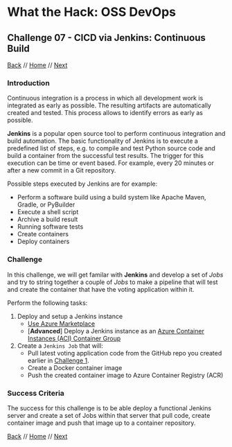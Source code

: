 # What the Hack: OSS DevOps 

## Challenge 07 - CICD via Jenkins: Continuous Build
[Back](challenge06.md) // [Home](../readme.md) // [Next](challenge08.md)

### Introduction

Continuous integration is a process in which all development work is integrated as early as possible. The resulting artifacts are automatically created and tested. This process allows to identify errors as early as possible.

**Jenkins** is a popular open source tool to perform continuous integration and build automation. The basic functionality of Jenkins is to execute a predefined list of steps, e.g. to compile and test Python source code and build a container from the successful test results. The trigger for this execution can be time or event based. For example, every 20 minutes or after a new commit in a Git repository.

Possible steps executed by Jenkins are for example:

* Perform a software build using a build system like Apache Maven, Gradle, or PyBuilder
* Execute a shell script
* Archive a build result
* Running software tests
* Create containers
* Deploy containers

### Challenge

In this challenge, we will get familar with **Jenkins** and develop a set of *Jobs* and try to string together a couple of *Jobs* to make a pipeline that will test and create the container that have the voting application within it.

Perform the following tasks:
1. Deploy and setup a Jenkins instance
    * [Use Azure Marketplace](https://azuremarketplace.microsoft.com/en-us/marketplace/apps/azure-oss.jenkins)
    * [**Advanced**] Deploy a Jenkins instance as an [Azure Container Instances (ACI) Container Group](https://docs.microsoft.com/en-us/azure/container-instances/container-instances-container-groups)
2. Create a ```Jenkins Job``` that will: 
    *   Pull latest voting application code from the GitHub repo you created earlier in [Challenge 1](challenge01.md).
    *   Create a Docker container image
    *   Push the created container image to Azure Container Registry (ACR)

### Success Criteria

The success for this challenge is to be able deploy a functional Jenkins server and create a set of Jobs within that server that pull code, create container image and push that image up to a container repository.
   
[Back](challenge06.md) // [Home](../readme.md) // [Next](challenge08.md)